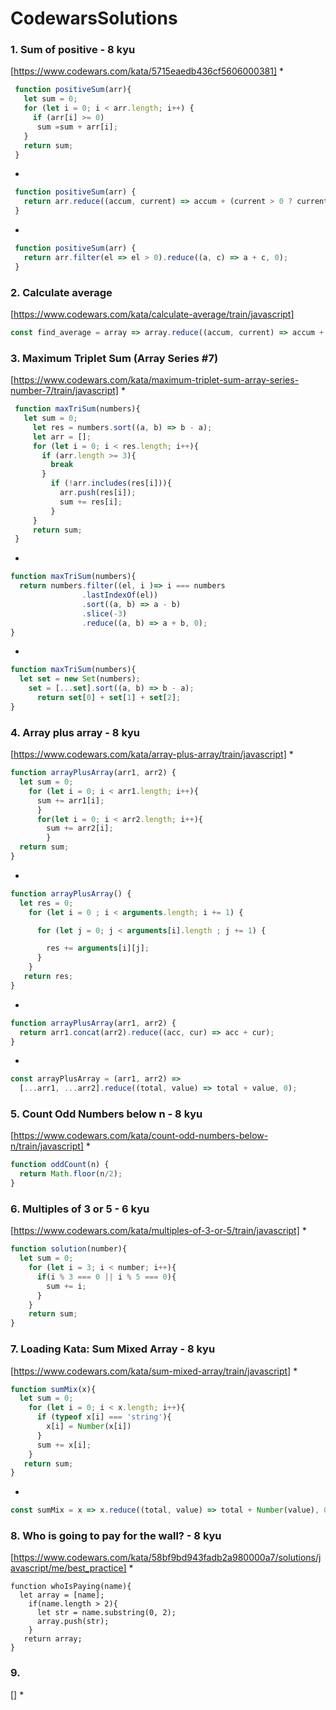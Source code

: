 # CodewarsSolutions
### 1. Sum of positive - 8 kyu
[https://www.codewars.com/kata/5715eaedb436cf5606000381]
* 
```javaScript
 function positiveSum(arr){
   let sum = 0;
   for (let i = 0; i < arr.length; i++) {
     if (arr[i] >= 0) 
      sum =sum + arr[i];
   }
   return sum;
 }
``` 
*
```javaScript
 function positiveSum(arr) {
   return arr.reduce((accum, current) => accum + (current > 0 ? current : 0), 0);
 }
```
*
```javaScript
 function positiveSum(arr) {
   return arr.filter(el => el > 0).reduce((a, c) => a + c, 0);
 }
``` 
 
### 2. Calculate average
 [https://www.codewars.com/kata/calculate-average/train/javascript]
```javaScript
const find_average = array => array.reduce((accum, current) => accum + current,0) / array.length;
```  
### 3.  Maximum Triplet Sum (Array Series #7)
[https://www.codewars.com/kata/maximum-triplet-sum-array-series-number-7/train/javascript]
* 
```javaScript
 function maxTriSum(numbers){
   let sum = 0;
     let res = numbers.sort((a, b) => b - a);
     let arr = [];
     for (let i = 0; i < res.length; i++){
       if (arr.length >= 3){
         break
       }
         if (!arr.includes(res[i])){
           arr.push(res[i]);
           sum += res[i];
         }
     }
     return sum;
 }
```
* 
```javaScript
function maxTriSum(numbers){
  return numbers.filter((el, i )=> i === numbers
                .lastIndexOf(el))
                .sort((a, b) => a - b)
                .slice(-3)
                .reduce((a, b) => a + b, 0);
}
``` 
*
```javaScript
function maxTriSum(numbers){
  let set = new Set(numbers);
    set = [...set].sort((a, b) => b - a);
      return set[0] + set[1] + set[2];
}
```
 ### 4. Array plus array - 8 kyu
 [https://www.codewars.com/kata/array-plus-array/train/javascript]
 *
 ```javaScript
 function arrayPlusArray(arr1, arr2) {
   let sum = 0;
     for (let i = 0; i < arr1.length; i++){
       sum += arr1[i];
       }
       for(let i = 0; i < arr2.length; i++){
         sum += arr2[i];
         }
   return sum; 
 }
 ```
 *
 ```javaScript
 function arrayPlusArray() {
   let res = 0;
     for (let i = 0 ; i < arguments.length; i += 1) {
 
       for (let j = 0; j < arguments[i].length ; j += 1) {
 
         res += arguments[i][j];
       }
     }
    return res;
 }
```
*
```javaScript
function arrayPlusArray(arr1, arr2) {
  return arr1.concat(arr2).reduce((acc, cur) => acc + cur);
}
```
*
```javaScript
const arrayPlusArray = (arr1, arr2) =>
  [...arr1, ...arr2].reduce((total, value) => total + value, 0);
  ```
### 5. Count Odd Numbers below n - 8 kyu
[https://www.codewars.com/kata/count-odd-numbers-below-n/train/javascript]
*
```javaScript
function oddCount(n) {
  return Math.floor(n/2);
}
```
### 6. Multiples of 3 or 5 - 6 kyu
[https://www.codewars.com/kata/multiples-of-3-or-5/train/javascript]
*
```javaScript
function solution(number){
  let sum = 0; 
    for (let i = 3; i < number; i++){
      if(i % 3 === 0 || i % 5 === 0){
        sum += i;
      }
    }
    return sum;
}
```
### 7. Loading Kata: Sum Mixed Array - 8 kyu
[https://www.codewars.com/kata/sum-mixed-array/train/javascript]
*
```javaScript
function sumMix(x){
  let sum = 0;
    for (let i = 0; i < x.length; i++){
      if (typeof x[i] === 'string'){
        x[i] = Number(x[i])
      }
      sum += x[i]; 
    }
   return sum; 
} 
```
*
```javaScript
const sumMix = x => x.reduce((total, value) => total + Number(value), 0);
```
### 8. Who is going to pay for the wall? - 8 kyu
[https://www.codewars.com/kata/58bf9bd943fadb2a980000a7/solutions/javascript/me/best_practice]
*
```
function whoIsPaying(name){
  let array = [name];
    if(name.length > 2){
      let str = name.substring(0, 2);
      array.push(str); 
    }
   return array; 
}
```
### 9. 
[]
*
```javaScript

```
